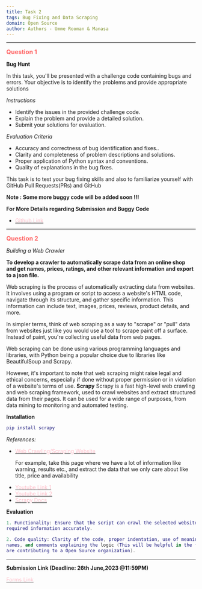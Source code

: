```yaml
---
title: Task 2
tags: Bug Fixing and Data Scraping
domain: Open Source
author: Authors - Umme Rooman & Manasa
---
```

<hr>

**<span style="color: #FF6363; font-size: 1rem;">Question 1</span>**

**Bug Hunt**

In this task, you'll be presented with a challenge code containing bugs and errors. Your objective is to identify the problems and provide appropriate solutions

_Instructions_
- Identify the issues in the provided challenge code.
- Explain the problem and provide a detailed solution.
- Submit your solutions for evaluation.

_Evaluation Criteria_
- Accuracy and correctness of bug identification and fixes..
- Clarity and completeness of problem descriptions and solutions.
- Proper application of Python syntax and conventions.
- Quality of explanations in the bug fixes.

This task is to test your bug fixing skills and also to familiarize yourself with GitHub Pull Requests(PRs) and GitHub

**Note : Some more buggy code will be added soon !!!** 

**For More Details regarding Submission and Buggy Code**
- [<span style="color: #FFC0CB;">Github Link</span>](https://github.com/cognizance-amrita/OS-DOMAIN-TASK-2023)
<hr>

**<span style="color: #FF6363; font-size: 1rem;">Question 2</span>**

_Building a Web Crawler_

**To develop a crawler to automatically scrape data  from an online shop and get names, prices, ratings, and other relevant information and export to a json file.**

Web scraping is the process of automatically extracting data from websites. It involves using a program or script to access a website's HTML code, navigate through its structure, and gather specific information. This information can include text, images, prices, reviews, product details, and more.

In simpler terms, think of web scraping as a way to "scrape" or "pull" data from websites just like you would use a tool to scrape paint off a surface. Instead of paint, you're collecting useful data from web pages.

Web scraping can be done using various programming languages and libraries, with Python being a popular choice due to libraries like BeautifulSoup and Scrapy. 

However, it's important to note that web scraping might raise legal and ethical concerns, especially if done without proper permission or in violation of a website's terms of use.
**Scrapy**
Scrapy is a fast high-level web crawling and web scraping framework, used to crawl websites and extract structured data from their pages. It can be used for a wide range of purposes, from data mining to monitoring and automated testing.

**Installation**
```lua
pip install scrapy
```
_References:_
- [<span style="color: #FFC0CB;">Web Crawling/Scraping Website </span>](https://books.toscrape.com) <p>For example, take this page where we have a lot of information like warning, results etc., and extract the data that we only care about like title, price and availability</p>
- [<span style="color: #FFC0CB;">Youtube Link 1</span>](https://www.youtube.com/watch?v=m_3gjHGxIJc&t=237s)
- [<span style="color: #FFC0CB;">Youtube Link 2</span>](https://www.youtube.com/watch?v=s4jtkzHhLzY&t=86s)
- [<span style="color: #FFC0CB;">Scrapy Docs</span>](https://docs.scrapy.org)

**Evaluation**
```lua
1. Functionality: Ensure that the script can crawl the selected website and extract the
required information accurately.

2. Code quality: Clarity of the code, proper indentation, use of meaningful variable
names, and comments explaining the logic (This will be helpful in the future when you
are contributing to a Open Source organization).
```
<hr>

**Submission Link (Deadline: 26th June,2023 @11:59PM)**


[<span style="color: #FFC0CB;">Forms Link</span>](https://forms.gle/guU539PnCj744mRy9) 

